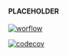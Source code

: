 #### PLACEHOLDER


[![worflow](https://github.com/Savaed/gaia/actions/workflows/checks.yaml/badge.svg)](https://github.com/Savaed/gaia/actions)

[![codecov](https://codecov.io/gh/Savaed/gaia/branch/main/graph/badge.svg?token=D482CSZ7MJ)](https://codecov.io/gh/Savaed/gaia)

